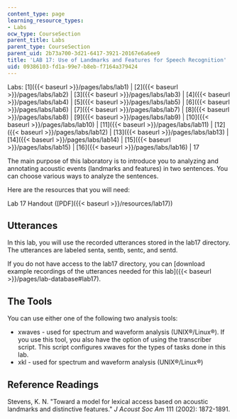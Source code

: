 ```yaml
---
content_type: page
learning_resource_types:
- Labs
ocw_type: CourseSection
parent_title: Labs
parent_type: CourseSection
parent_uid: 2b73a700-3d21-6417-3921-20167e6a6ee9
title: 'LAB 17: Use of Landmarks and Features for Speech Recognition'
uid: 09386103-fd1a-99e7-b8eb-f7164a379424
---
```


Labs: [1]({{< baseurl >}}/pages/labs/lab1) | [2]({{< baseurl >}}/pages/labs/lab2) | [3]({{< baseurl >}}/pages/labs/lab3) | [4]({{< baseurl >}}/pages/labs/lab4) | [5]({{< baseurl >}}/pages/labs/lab5) | [6]({{< baseurl >}}/pages/labs/lab6) | [7]({{< baseurl >}}/pages/labs/lab7) | [8]({{< baseurl >}}/pages/labs/lab8) | [9]({{< baseurl >}}/pages/labs/lab9) | [10]({{< baseurl >}}/pages/labs/lab10) | [11]({{< baseurl >}}/pages/labs/lab11) | [12]({{< baseurl >}}/pages/labs/lab12) | [13]({{< baseurl >}}/pages/labs/lab13) | [14]({{< baseurl >}}/pages/labs/lab14) | [15]({{< baseurl >}}/pages/labs/lab15) | [16]({{< baseurl >}}/pages/labs/lab16) | 17

The main purpose of this laboratory is to introduce you to analyzing and annotating acoustic events (landmarks and features) in two sentences. You can choose various ways to analyze the sentences.

Here are the resources that you will need:

Lab 17 Handout ([PDF]({{< baseurl >}}/resources/lab17))

Utterances
----------

In this lab, you will use the recorded utterances stored in the lab17 directory. The utterances are labeled senta, sentb, sentc, and sentd.

If you do not have access to the lab17 directory, you can [download example recordings of the utterances needed for this lab]({{< baseurl >}}/pages/lab-database#lab17).

The Tools
---------

You can use either one of the following two analysis tools:

*   xwaves - used for spectrum and waveform analysis (UNIX®/Linux®). If you use this tool, you also have the option of using the transcriber script. This script configures xwaves for the types of tasks done in this lab.
*   xkl - used for spectrum and waveform analysis (UNIX®/Linux®)

Reference Readings
------------------

Stevens, K. N. "Toward a model for lexical access based on acoustic landmarks and distinctive features." _J Acoust Soc Am_ 111 (2002): 1872-1891.